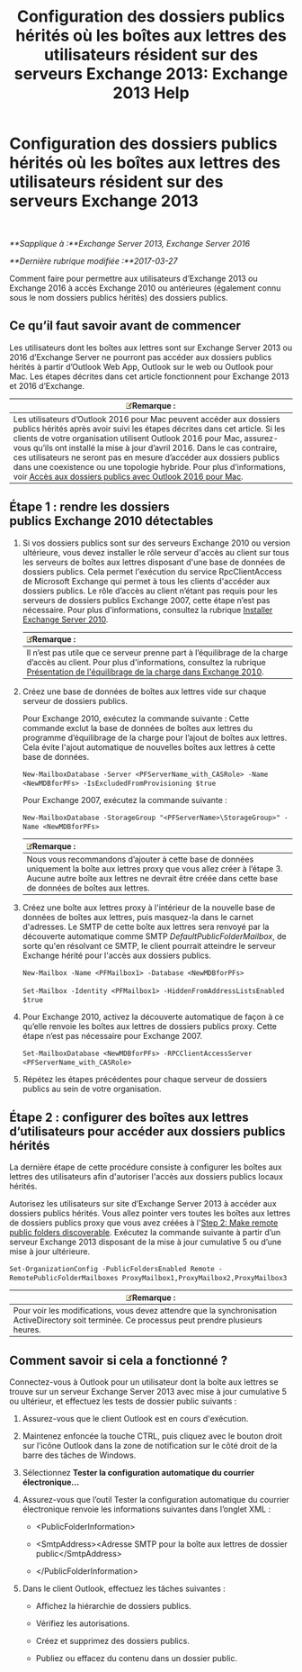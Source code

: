 ﻿---
title: 'Configuration des dossiers publics hérités où les boîtes aux lettres des utilisateurs résident sur des serveurs Exchange 2013: Exchange 2013 Help'
TOCTitle: Configuration des dossiers publics hérités où les boîtes aux lettres des utilisateurs résident sur des serveurs Exchange 2013
ms:assetid: 1d5ca19e-696e-4054-a634-15dd34d952b7
ms:mtpsurl: https://technet.microsoft.com/fr-fr/library/Dn690134(v=EXCHG.150)
ms:contentKeyID: 62281116
ms.date: 05/23/2018
mtps_version: v=EXCHG.150
ms.translationtype: MT
---

# Configuration des dossiers publics hérités où les boîtes aux lettres des utilisateurs résident sur des serveurs Exchange 2013

 

_**Sapplique à :**Exchange Server 2013, Exchange Server 2016_

_**Dernière rubrique modifiée :**2017-03-27_

Comment faire pour permettre aux utilisateurs d’Exchange 2013 ou Exchange 2016 à accès Exchange 2010 ou antérieures (également connu sous le nom dossiers publics hérités) des dossiers publics.

## Ce qu’il faut savoir avant de commencer

Les utilisateurs dont les boîtes aux lettres sont sur Exchange Server 2013 ou 2016 d’Exchange Server ne pourront pas accéder aux dossiers publics hérités à partir d’Outlook Web App, Outlook sur le web ou Outlook pour Mac. Les étapes décrites dans cet article fonctionnent pour Exchange 2013 et 2016 d’Exchange.

<table>
<thead>
<tr class="header">
<th><img src="images/JJ159664.note(EXCHG.150).gif" title="Remarque" alt="Remarque" />Remarque :</th>
</tr>
</thead>
<tbody>
<tr class="odd">
<td>Les utilisateurs d’Outlook 2016 pour Mac peuvent accéder aux dossiers publics hérités après avoir suivi les étapes décrites dans cet article. Si les clients de votre organisation utilisent Outlook 2016 pour Mac, assurez-vous qu’ils ont installé la mise à jour d’avril 2016. Dans le cas contraire, ces utilisateurs ne seront pas en mesure d’accéder aux dossiers publics dans une coexistence ou une topologie hybride. Pour plus d’informations, voir <a href="accessing-public-folders-with-outlook-2016-for-mac-exchange-2013-help.md">Accès aux dossiers publics avec Outlook 2016 pour Mac</a>.</td>
</tr>
</tbody>
</table>


## Étape 1 : rendre les dossiers publics Exchange 2010 détectables

1.  Si vos dossiers publics sont sur des serveurs Exchange 2010 ou version ultérieure, vous devez installer le rôle serveur d'accès au client sur tous les serveurs de boîtes aux lettres disposant d'une base de données de dossiers publics. Cela permet l'exécution du service RpcClientAccess de Microsoft Exchange qui permet à tous les clients d'accéder aux dossiers publics. Le rôle d’accès au client n’étant pas requis pour les serveurs de dossiers publics Exchange 2007, cette étape n’est pas nécessaire. Pour plus d'informations, consultez la rubrique [Installer Exchange Server 2010](install-exchange-2013-using-the-setup-wizard-exchange-2013-help.md).
    
    <table>
    <thead>
    <tr class="header">
    <th><img src="images/JJ159664.note(EXCHG.150).gif" title="Remarque" alt="Remarque" />Remarque :</th>
    </tr>
    </thead>
    <tbody>
    <tr class="odd">
    <td>Il n’est pas utile que ce serveur prenne part à l’équilibrage de la charge d’accès au client. Pour plus d'informations, consultez la rubrique <a href="https://technet.microsoft.com/fr-fr/library/ff625247(v=exchg.141).aspx">Présentation de l'équilibrage de la charge dans Exchange 2010</a>.</td>
    </tr>
    </tbody>
    </table>


2.  Créez une base de données de boîtes aux lettres vide sur chaque serveur de dossiers publics.
    
    Pour Exchange 2010, exécutez la commande suivante : Cette commande exclut la base de données de boîtes aux lettres du programme d’équilibrage de la charge pour l’ajout de boîtes aux lettres. Cela évite l'ajout automatique de nouvelles boîtes aux lettres à cette base de données.
    
        New-MailboxDatabase -Server <PFServerName_with_CASRole> -Name <NewMDBforPFs> -IsExcludedFromProvisioning $true 
    
    Pour Exchange 2007, exécutez la commande suivante :
    
        New-MailboxDatabase -StorageGroup "<PFServerName>\StorageGroup>" -Name <NewMDBforPFs>
    
    <table>
    <thead>
    <tr class="header">
    <th><img src="images/JJ159664.note(EXCHG.150).gif" title="Remarque" alt="Remarque" />Remarque :</th>
    </tr>
    </thead>
    <tbody>
    <tr class="odd">
    <td>Nous vous recommandons d’ajouter à cette base de données uniquement la boîte aux lettres proxy que vous allez créer à l’étape 3. Aucune autre boîte aux lettres ne devrait être créée dans cette base de données de boîtes aux lettres.</td>
    </tr>
    </tbody>
    </table>


3.  Créez une boîte aux lettres proxy à l'intérieur de la nouvelle base de données de boîtes aux lettres, puis masquez-la dans le carnet d'adresses. Le SMTP de cette boîte aux lettres sera renvoyé par la découverte automatique comme SMTP *DefaultPublicFolderMailbox*, de sorte qu'en résolvant ce SMTP, le client pourrait atteindre le serveur Exchange hérité pour l'accès aux dossiers publics.
    
        New-Mailbox -Name <PFMailbox1> -Database <NewMDBforPFs> 
    
        Set-Mailbox -Identity <PFMailbox1> -HiddenFromAddressListsEnabled $true

4.  Pour Exchange 2010, activez la découverte automatique de façon à ce qu’elle renvoie les boîtes aux lettres de dossiers publics proxy. Cette étape n’est pas nécessaire pour Exchange 2007.
    
        Set-MailboxDatabase <NewMDBforPFs> -RPCClientAccessServer <PFServerName_with_CASRole>

5.  Répétez les étapes précédentes pour chaque serveur de dossiers publics au sein de votre organisation.

## Étape 2 : configurer des boîtes aux lettres d’utilisateurs pour accéder aux dossiers publics hérités

La dernière étape de cette procédure consiste à configurer les boîtes aux lettres des utilisateurs afin d'autoriser l'accès aux dossiers publics locaux hérités.

Autorisez les utilisateurs sur site d’Exchange Server 2013 à accéder aux dossiers publics hérités. Vous allez pointer vers toutes les boîtes aux lettres de dossiers publics proxy que vous avez créées à l'[Step 2: Make remote public folders discoverable](configure-legacy-on-premises-public-folders-for-a-hybrid-deployment-exchange-2013-help.md). Exécutez la commande suivante à partir d’un serveur Exchange 2013 disposant de la mise à jour cumulative 5 ou d’une mise à jour ultérieure.

    Set-OrganizationConfig -PublicFoldersEnabled Remote -RemotePublicFolderMailboxes ProxyMailbox1,ProxyMailbox2,ProxyMailbox3

<table>
<thead>
<tr class="header">
<th><img src="images/JJ159664.note(EXCHG.150).gif" title="Remarque" alt="Remarque" />Remarque :</th>
</tr>
</thead>
<tbody>
<tr class="odd">
<td>Pour voir les modifications, vous devez attendre que la synchronisation ActiveDirectory soit terminée. Ce processus peut prendre plusieurs heures.</td>
</tr>
</tbody>
</table>


## Comment savoir si cela a fonctionné ?

Connectez-vous à Outlook pour un utilisateur dont la boîte aux lettres se trouve sur un serveur Exchange Server 2013 avec mise à jour cumulative 5 ou ultérieur, et effectuez les tests de dossier public suivants :

1.  Assurez-vous que le client Outlook est en cours d'exécution.

2.  Maintenez enfoncée la touche CTRL, puis cliquez avec le bouton droit sur l’icône Outlook dans la zone de notification sur le côté droit de la barre des tâches de Windows.

3.  Sélectionnez **Tester la configuration automatique du courrier électronique...**

4.  Assurez-vous que l’outil Tester la configuration automatique du courrier électronique renvoie les informations suivantes dans l’onglet XML :
    
      - \<PublicFolderInformation\>
    
      - \<SmtpAddress\>\<Adresse SMTP pour la boîte aux lettres de dossier public\</SmtpAddress\>
    
      - \</PublicFolderInformation\>

5.  Dans le client Outlook, effectuez les tâches suivantes :
    
      - Affichez la hiérarchie de dossiers publics.
    
      - Vérifiez les autorisations.
    
      - Créez et supprimez des dossiers publics.
    
      - Publiez ou effacez du contenu dans un dossier public.

